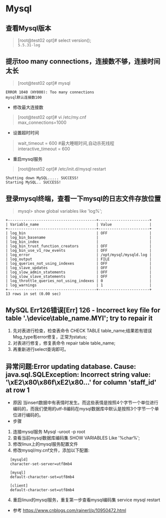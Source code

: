# Mysql

## 查看Mysql版本
>[root@test02 opt]# select version();
<br/>`5.5.31-log`

## 提示too many connections，连接数不够，连接时间太长
>[root@test02 opt]# mysql
```
ERROR 1040 (HY000): Too many connections
mysql默认连接数100
```

- 修改最大连接数
>[root@test02 opt]# vi /etc/my.cnf
><br/>max_connections=1000

- 设置超时时间
>wait_timeout = 600	#最大睡眠时间,自动杀死线程
><br/>interactive_timeout = 600

- 重启mysql服务
>[root@test02 opt]# /etc/init.d/mysql restart
```
Shutting down MySQL..... SUCCESS! 
Starting MySQL.. SUCCESS! 
```

## 登录mysql终端，查看一下mysql的日志文件存放位置
>mysql> show global variables like 'log%';
```
+----------------------------------------+-----------------------+
| Variable_name                          | Value                 |
+----------------------------------------+-----------------------+
| log_bin                                | OFF                   |
| log_bin_basename                       |                       |
| log_bin_index                          |                       |
| log_bin_trust_function_creators        | OFF                   |
| log_bin_use_v1_row_events              | OFF                   |
| log_error                              | /opt/mysql/mysqld.log |
| log_output                             | FILE                  |
| log_queries_not_using_indexes          | OFF                   |
| log_slave_updates                      | OFF                   |
| log_slow_admin_statements              | OFF                   |
| log_slow_slave_statements              | OFF                   |
| log_throttle_queries_not_using_indexes | 0                     |
| log_warnings                           | 1                     |
+----------------------------------------+-----------------------+
13 rows in set (0.00 sec)
```

## MySQL Err126错误[Err] 126 - Incorrect key file for table '.\device\table_name.MYI'; try to repair it
1. 先对表进行检查，检查表命令 CHECK TABLE table_name;结果若有错误Msg_type有error修复，正常为status;
2. 对表进行修复，修复表命令 repair table table_name;
3. 再重新进行select查询即可。

## 异常问题:Error updating database.  Cause: java.sql.SQLException: Incorrect string value: '\xE2\x80\x86f\xE2\x80...' for column 'staff_id' at row 1
- 原因
	当insert数据中有表情时发生。而这些表情是按照4个字节一个单位进行编码的，而我们使用的utf-8编码在mysql数据库中默认是按照3个字节一个单位进行编码的。
- 步骤
1. 连接mysql服务
	Mysql -uroot -p root
2. 查看当前mysql数据库编码集
	SHOW VARIABLES Like '%char%';
3. 修改linux上的mysql服务配置文件
  1. 修改mysql/my.cnf文件，添加以下配置:
  ```
	[mysqld]
	character-set-server=utf8mb4

	[mysql]
	default-character-set=utf8mb4

	[client]
	default-character-set=utf8mb4
  ```
4. 重启linux的mysql服务，重复第一步查看mysql编码集
	service mysql restart
- 参考
	https://www.cnblogs.com/rainerl/p/10950472.html

